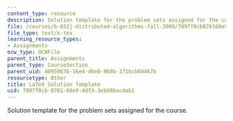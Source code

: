 ```yaml
---
content_type: resource
description: Solution template for the problem sets assigned for the course.
file: /courses/6-852j-distributed-algorithms-fall-2009/7097f0cb876168e94df33eb986ac4ab1_sol.tex
file_type: text/x-tex
learning_resource_types:
- Assignments
ocw_type: OCWFile
parent_title: Assignments
parent_type: CourseSection
parent_uid: 40959676-16e4-d6e0-960b-171bcb69467b
resourcetype: Other
title: LaTeX Solution Template
uid: 7097f0cb-8761-68e9-4df3-3eb986ac4ab1
---
```

Solution template for the problem sets assigned for the course.

